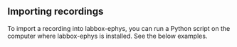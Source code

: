 ## Importing recordings

To import a recording into labbox-ephys, you can run a Python script on the computer where labbox-ephys is installed. See the below examples.